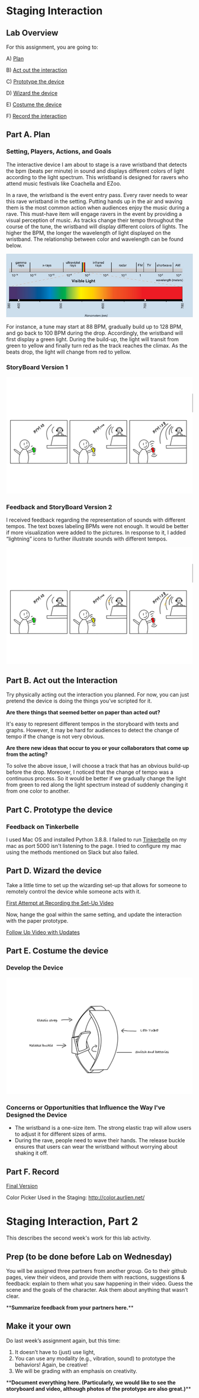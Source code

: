 

# Staging Interaction

## Lab Overview
For this assignment, you are going to:

A) [Plan](#part-a-plan) 

B) [Act out the interaction](#part-b-act-out-the-interaction) 

C) [Prototype the device](#part-c-prototype-the-device)

D) [Wizard the device](#part-d-wizard-the-device) 

E) [Costume the device](#part-e-costume-the-device)

F) [Record the interaction](#part-f-record)


## Part A. Plan 

### Setting, Players, Actions, and Goals

The interactive device I am about to stage is a rave wristband that detects the bpm (beats per minute) in sound and displays different colors of light according to the light spectrum. This wristband is designed for ravers who attend music festivals like Coachella and EZoo.

In a rave, the wristband is the event entry pass. Every raver needs to wear this rave wristband in the setting. Putting hands up in the air and waving them is the most common action when audiences enjoy the music during a rave. This must-have item will engage ravers in the event by providing a visual perception of music. 
As tracks change their tempo throughout the course of the tune, the wristband will display different colors of lights. The higher the BPM, the longer the wavelength of light displayed on the wristband. The relationship between color and wavelength can be found below.

![Light Spectrum](https://github.com/ryleeliyixuan/Interactive-Lab-Hub/blob/Fall2021/Lab%201/lab1-light-spectrum-explained.jpeg)

For instance, a tune may start at 88 BPM, gradually build up to 128 BPM, and go back to 100 BPM during the drop. Accordingly, the wristband will first display a green light. During the build-up, the light will transit from green to yellow and finally turn red as the track reaches the climax. As the beats drop, the light will change from red to yellow. 

### StoryBoard Version 1
![StoryBoard_V1](https://github.com/ryleeliyixuan/Interactive-Lab-Hub/blob/Fall2021/Lab%201/lab1-storyboard-v1.jpeg)

### Feedback and StoryBoard Version 2
I received feedback regarding the representation of sounds with different tempos. The text boxes labeling BPMs were not enough. It would be better if more visualization were added to the pictures. In response to it, I added “lightning” icons to further illustrate sounds with different tempos. 

![StoryBoard_V2](https://github.com/ryleeliyixuan/Interactive-Lab-Hub/blob/Fall2021/Lab%201/lab1-storyboard-v2.jpg)


## Part B. Act out the Interaction

Try physically acting out the interaction you planned. For now, you can just pretend the device is doing the things you’ve scripted for it. 

**Are there things that seemed better on paper than acted out?**

It's easy to represent different tempos in the storyboard with texts and graphs. However, it may be hard for audiences to detect the change of tempo if the change is not very obvious.

**Are there new ideas that occur to you or your collaborators that come up from the acting?**

To solve the above issue, I will choose a track that has an obvious build-up before the drop. Moreover, I noticed that the change of tempo was a continuous process. So it would be better if we gradually change the light from green to red along the light spectrum instead of suddenly changing it from one color to another. 


## Part C. Prototype the device


### Feedback on Tinkerbelle

I used Mac OS and installed Python 3.8.8. I failed to run [Tinkerbelle](https://github.com/FAR-Lab/tinkerbelle) on my mac as port 5000 isn't listening to the page. I tried to configure my mac using the methods mentioned on Slack but also failed.


## Part D. Wizard the device
Take a little time to set up the wizarding set-up that allows for someone to remotely control the device while someone acts with it.

[First Attempt at Recording the Set-Up Video](https://youtu.be/uOmw8Q1s1e8)

Now, hange the goal within the same setting, and update the interaction with the paper prototype. 

[Follow Up Video with Updates](https://youtu.be/m73bMSnwrbI)


## Part E. Costume the device

### Develop the Device

![Rave_Wristband](https://github.com/ryleeliyixuan/Interactive-Lab-Hub/blob/Fall2021/Lab%201/rave-wristband-device.jpg)

### Concerns or Opportunities that Influence the Way I've Designed the Device
* The wristband is a one-size item. The strong elastic trap will allow users to adjust it for different sizes of arms. 
* During the rave, people need to wave their hands. The release buckle ensures that users can wear the wristband without worrying about shaking it off.


## Part F. Record

[Final Version](https://youtu.be/ZRmE8tA-3Ag)

Color Picker Used in the Staging: http://color.aurlien.net/ 




# Staging Interaction, Part 2 

This describes the second week's work for this lab activity.


## Prep (to be done before Lab on Wednesday)

You will be assigned three partners from another group. Go to their github pages, view their videos, and provide them with reactions, suggestions & feedback: explain to them what you saw happening in their video. Guess the scene and the goals of the character. Ask them about anything that wasn’t clear. 

\*\***Summarize feedback from your partners here.**\*\*

## Make it your own

Do last week’s assignment again, but this time: 
1) It doesn’t have to (just) use light, 
2) You can use any modality (e.g., vibration, sound) to prototype the behaviors! Again, be creative!
3) We will be grading with an emphasis on creativity. 

\*\***Document everything here. (Particularly, we would like to see the storyboard and video, although photos of the prototype are also great.)**\*\*
